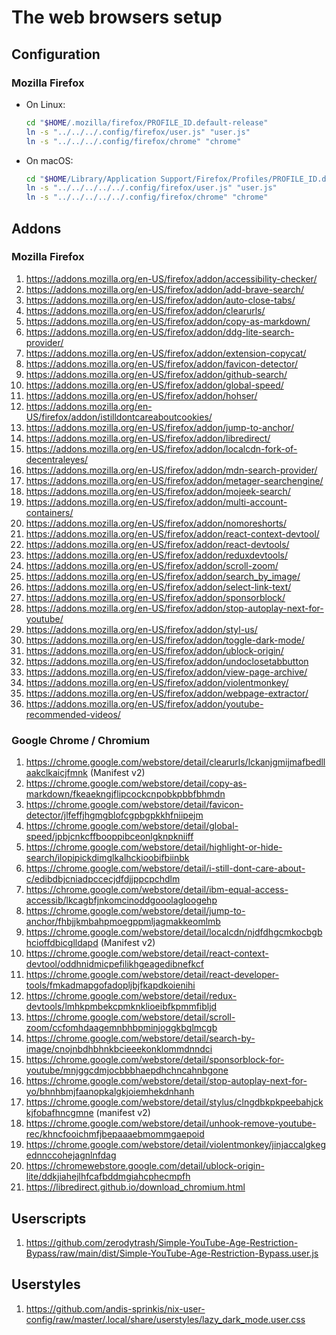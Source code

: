 # The web browsers setup

## Configuration

### Mozilla Firefox

- On Linux:
    ```sh
    cd "$HOME/.mozilla/firefox/PROFILE_ID.default-release"
    ln -s "../../../.config/firefox/user.js" "user.js"
    ln -s "../../../.config/firefox/chrome" "chrome"
    ```
- On macOS:
    ```sh
    cd "$HOME/Library/Application Support/Firefox/Profiles/PROFILE_ID.default-release"
    ln -s "../../../../../.config/firefox/user.js" "user.js"
    ln -s "../../../../../.config/firefox/chrome" "chrome"
    ```

## Addons

### Mozilla Firefox

1.  https://addons.mozilla.org/en-US/firefox/addon/accessibility-checker/
1.  https://addons.mozilla.org/en-US/firefox/addon/add-brave-search/
1.  https://addons.mozilla.org/en-US/firefox/addon/auto-close-tabs/
1.  https://addons.mozilla.org/en-US/firefox/addon/clearurls/
1.  https://addons.mozilla.org/en-US/firefox/addon/copy-as-markdown/
1.  https://addons.mozilla.org/en-US/firefox/addon/ddg-lite-search-provider/
1.  https://addons.mozilla.org/en-US/firefox/addon/extension-copycat/
1.  https://addons.mozilla.org/en-US/firefox/addon/favicon-detector/
1.  https://addons.mozilla.org/en-US/firefox/addon/github-search/
1.  https://addons.mozilla.org/en-US/firefox/addon/global-speed/
1.  https://addons.mozilla.org/en-US/firefox/addon/hohser/
1.  https://addons.mozilla.org/en-US/firefox/addon/istilldontcareaboutcookies/
1.  https://addons.mozilla.org/en-US/firefox/addon/jump-to-anchor/
1.  https://addons.mozilla.org/en-US/firefox/addon/libredirect/
1.  https://addons.mozilla.org/en-US/firefox/addon/localcdn-fork-of-decentraleyes/
1.  https://addons.mozilla.org/en-US/firefox/addon/mdn-search-provider/
1.  https://addons.mozilla.org/en-US/firefox/addon/metager-searchengine/
1.  https://addons.mozilla.org/en-US/firefox/addon/mojeek-search/
1.  https://addons.mozilla.org/en-US/firefox/addon/multi-account-containers/
1.  https://addons.mozilla.org/en-US/firefox/addon/nomoreshorts/
1.  https://addons.mozilla.org/en-US/firefox/addon/react-context-devtool/
1.  https://addons.mozilla.org/en-US/firefox/addon/react-devtools/
1.  https://addons.mozilla.org/en-US/firefox/addon/reduxdevtools/
1.  https://addons.mozilla.org/en-US/firefox/addon/scroll-zoom/
1.  https://addons.mozilla.org/en-US/firefox/addon/search_by_image/
1.  https://addons.mozilla.org/en-US/firefox/addon/select-link-text/
1.  https://addons.mozilla.org/en-US/firefox/addon/sponsorblock/
1.  https://addons.mozilla.org/en-US/firefox/addon/stop-autoplay-next-for-youtube/
1.  https://addons.mozilla.org/en-US/firefox/addon/styl-us/
1.  https://addons.mozilla.org/en-US/firefox/addon/toggle-dark-mode/
1.  https://addons.mozilla.org/en-US/firefox/addon/ublock-origin/
1.  https://addons.mozilla.org/en-US/firefox/addon/undoclosetabbutton
1.  https://addons.mozilla.org/en-US/firefox/addon/view-page-archive/
1.  https://addons.mozilla.org/en-US/firefox/addon/violentmonkey/
1.  https://addons.mozilla.org/en-US/firefox/addon/webpage-extractor/
1.  https://addons.mozilla.org/en-US/firefox/addon/youtube-recommended-videos/

### Google Chrome / Chromium

1.  https://chrome.google.com/webstore/detail/clearurls/lckanjgmijmafbedllaakclkaicjfmnk (Manifest v2)
1.  https://chrome.google.com/webstore/detail/copy-as-markdown/fkeaekngjflipcockcnpobkpbbfbhmdn
1.  https://chrome.google.com/webstore/detail/favicon-detector/jlfeffjhgmgblofcgpbgpkkhfniipejm
1.  https://chrome.google.com/webstore/detail/global-speed/jpbjcnkcffbooppibceonlgknpkniiff
1.  https://chrome.google.com/webstore/detail/highlight-or-hide-search/ilopipickdimglkalhckioobifbiinbk
1.  https://chrome.google.com/webstore/detail/i-still-dont-care-about-c/edibdbjcniadpccecjdfdjjppcpchdlm
1.  https://chrome.google.com/webstore/detail/ibm-equal-access-accessib/lkcagbfjnkomcinoddgooolagloogehp
1.  https://chrome.google.com/webstore/detail/jump-to-anchor/fhbjjkmbahpmoegppmljagmakkeomlmb
1.  https://chrome.google.com/webstore/detail/localcdn/njdfdhgcmkocbgbhcioffdbicglldapd (Manifest v2)
1.  https://chrome.google.com/webstore/detail/react-context-devtool/oddhnidmicpefilikhgeagedibnefkcf
1.  https://chrome.google.com/webstore/detail/react-developer-tools/fmkadmapgofadopljbjfkapdkoienihi
1.  https://chrome.google.com/webstore/detail/redux-devtools/lmhkpmbekcpmknklioeibfkpmmfibljd
1.  https://chrome.google.com/webstore/detail/scroll-zoom/ccfomhdaagemnbhbpminjoggkbglmcgb
1.  https://chrome.google.com/webstore/detail/search-by-image/cnojnbdhbhnkbcieeekonklommdnndci
1.  https://chrome.google.com/webstore/detail/sponsorblock-for-youtube/mnjggcdmjocbbbhaepdhchncahnbgone
1.  https://chrome.google.com/webstore/detail/stop-autoplay-next-for-yo/bhnhbmjfaanopkalgkjoiemhekdnhanh
1.  https://chrome.google.com/webstore/detail/stylus/clngdbkpkpeebahjckkjfobafhncgmne (manifest v2)
1.  https://chrome.google.com/webstore/detail/unhook-remove-youtube-rec/khncfooichmfjbepaaaebmommgaepoid
1.  https://chrome.google.com/webstore/detail/violentmonkey/jinjaccalgkegednnccohejagnlnfdag
1.  https://chromewebstore.google.com/detail/ublock-origin-lite/ddkjiahejlhfcafbddmgiahcphecmpfh
1.  https://libredirect.github.io/download_chromium.html

## Userscripts

1.  https://github.com/zerodytrash/Simple-YouTube-Age-Restriction-Bypass/raw/main/dist/Simple-YouTube-Age-Restriction-Bypass.user.js

## Userstyles

1.  https://github.com/andis-sprinkis/nix-user-config/raw/master/.local/share/userstyles/lazy_dark_mode.user.css
